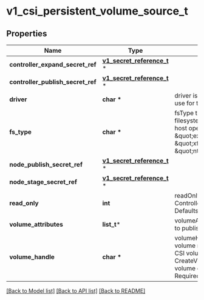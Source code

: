 # v1_csi_persistent_volume_source_t

## Properties
Name | Type | Description | Notes
------------ | ------------- | ------------- | -------------
**controller_expand_secret_ref** | [**v1_secret_reference_t**](v1_secret_reference.md) \* |  | [optional] 
**controller_publish_secret_ref** | [**v1_secret_reference_t**](v1_secret_reference.md) \* |  | [optional] 
**driver** | **char \*** | driver is the name of the driver to use for this volume. Required. | 
**fs_type** | **char \*** | fsType to mount. Must be a filesystem type supported by the host operating system. Ex. \&quot;ext4\&quot;, \&quot;xfs\&quot;, \&quot;ntfs\&quot;. | [optional] 
**node_publish_secret_ref** | [**v1_secret_reference_t**](v1_secret_reference.md) \* |  | [optional] 
**node_stage_secret_ref** | [**v1_secret_reference_t**](v1_secret_reference.md) \* |  | [optional] 
**read_only** | **int** | readOnly value to pass to ControllerPublishVolumeRequest. Defaults to false (read/write). | [optional] 
**volume_attributes** | **list_t*** | volumeAttributes of the volume to publish. | [optional] 
**volume_handle** | **char \*** | volumeHandle is the unique volume name returned by the CSI volume plugin’s CreateVolume to refer to the volume on all subsequent calls. Required. | 

[[Back to Model list]](../README.md#documentation-for-models) [[Back to API list]](../README.md#documentation-for-api-endpoints) [[Back to README]](../README.md)


